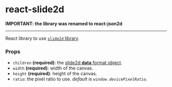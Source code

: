 react-slide2d
=======

**IMPORTANT: the library was renamed to react-json2d**

---


React library to use [`slide2d` library](https://github.com/gre/slide2d).

### Props

- `children` **(required)**: the [slide2d **data** format object](https://github.com/gre/slide2d#the-data-format).
- `width` **(required)**: width of the canvas.
- `height` **(required)**: height of the canvas.
- `ratio`: the pixel ratio to use. *default is `window.devicePixelRatio`.*
